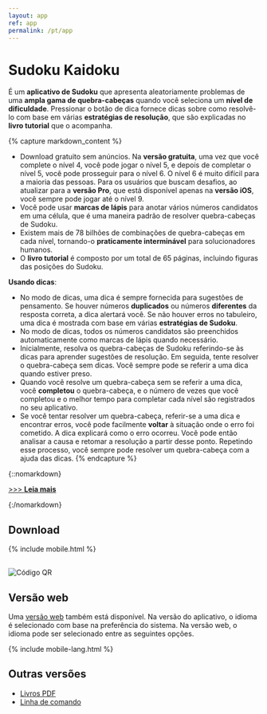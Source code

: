 ```yaml
---
layout: app
ref: app
permalink: /pt/app
---
```

# Sudoku Kaidoku
É um **aplicativo de Sudoku** que apresenta aleatoriamente problemas de uma **ampla gama de quebra-cabeças** quando você seleciona um **nível de dificuldade**. Pressionar o botão de dica fornece dicas sobre como resolvê-lo com base em várias **estratégias de resolução**, que são explicadas no **livro tutorial** que o acompanha.

{% capture markdown_content %}
- Download gratuito sem anúncios. Na **versão gratuita**, uma vez que você complete o nível 4, você pode jogar o nível 5, e depois de completar o nível 5, você pode prosseguir para o nível 6. O nível 6 é muito difícil para a maioria das pessoas. Para os usuários que buscam desafios, ao atualizar para a **versão Pro**, que está disponível apenas na **versão iOS**, você sempre pode jogar até o nível 9.
- Você pode usar **marcas de lápis** para anotar vários números candidatos em uma célula, que é uma maneira padrão de resolver quebra-cabeças de Sudoku.
- Existem mais de 78 bilhões de combinações de quebra-cabeças em cada nível, tornando-o **praticamente interminável** para solucionadores humanos.
- O **livro tutorial** é composto por um total de 65 páginas, incluindo figuras das posições do Sudoku.

**Usando dicas**:
- No modo de dicas, uma dica é sempre fornecida para sugestões de pensamento. Se houver números **duplicados** ou números **diferentes** da resposta correta, a dica alertará você. Se não houver erros no tabuleiro, uma dica é mostrada com base em várias **estratégias de Sudoku**.
- No modo de dicas, todos os números candidatos são preenchidos automaticamente como marcas de lápis quando necessário.
- Inicialmente, resolva os quebra-cabeças de Sudoku referindo-se às dicas para aprender sugestões de resolução. Em seguida, tente resolver o quebra-cabeça sem dicas. Você sempre pode se referir a uma dica quando estiver preso.
- Quando você resolve um quebra-cabeça sem se referir a uma dica, você **completou** o quebra-cabeça, e o número de vezes que você completou e o melhor tempo para completar cada nível são registrados no seu aplicativo.
- Se você tentar resolver um quebra-cabeça, referir-se a uma dica e encontrar erros, você pode facilmente **voltar** à situação onde o erro foi cometido. A dica explicará como o erro ocorreu. Você pode então analisar a causa e retomar a resolução a partir desse ponto. Repetindo esse processo, você sempre pode resolver um quebra-cabeça com a ajuda das dicas.
{% endcapture %}

{::nomarkdown}
<script>
function showMore(btn) {
   var targetId = btn.getAttribute("href").slice(1);
   document.getElementById(targetId).style.display = "block";
   btn.parentNode.style.display = "none";
   return false;
}
</script>
<p><a href="#readmore1" onclick="return showMore(this);">&gt;&gt;&gt; <strong>Leia mais</strong></a></p>
<div id="readmore1" style="display: none";>
{:/nomarkdown}
{{ markdown_content | markdownify }}
{::nomarkdown}</div>{:/nomarkdown}

## Download
{% include mobile.html %}
<img src="{{'/img/qr.png' | relative_url}}" alt="Código QR" style="display: block; margin-top: 30px;">

## Versão web
Uma [versão web](../sudoku/) também está disponível. Na versão do aplicativo, o idioma é selecionado com base na preferência do sistema. Na versão web, o idioma pode ser selecionado entre as seguintes opções.

{% include mobile-lang.html %}

## Outras versões
- [Livros PDF](../book)
- [Linha de comando](../)
